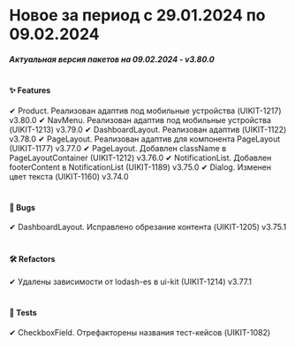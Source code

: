 # Новое за период с 29.01.2024 по 09.02.2024

##### Актуальная версия пакетов на 09.02.2024 - v3.80.0
#
#
#

#### ✨ Features
 ✔ Product. Реализован адаптив под мобильные устройства (UIKIT-1217) v3.80.0
 ✔ NavMenu. Реализован адаптив под мобильные устройства (UIKIT-1213) v3.79.0
 ✔ DashboardLayout. Реализован адаптив (UIKIT-1122) v3.78.0
 ✔ PageLayout. Реализован адаптив для компонента PageLayout (UIKIT-1177) v3.77.0
 ✔ PageLayout. Добавлен className в PageLayoutContainer (UIKIT-1212) v3.76.0
 ✔ NotificationList. Добавлен footerContent в NotificationList (UIKIT-1189) v3.75.0
 ✔ Dialog. Изменен цвет текста (UIKIT-1160) v3.74.0
#
#

#### 🐞 Bugs
 ✔ DashboardLayout. Исправлено обрезание контента (UIKIT-1205) v3.75.1
#
#

#### 🛠 Refactors
 ✔ Удалены зависимости от lodash-es в ui-kit (UIKIT-1214) v3.77.1
#
#

#### 🧪 Tests
 ✔ CheckboxField. Отрефакторены названия тест-кейсов (UIKIT-1082)
 

